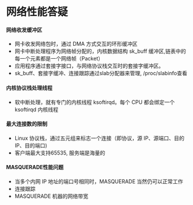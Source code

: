 # 网络性能答疑
#### 网络收发缓冲区
* 网卡收发网络包时，通过 DMA 方式交互的环形缓冲区
* 网卡中断处理程序为网络帧分配的，内核数据结构 sk_buff 缓冲区,链表中的每一个元素都是一个网络帧（Packet）
* 应用程序通过套接字接口，与网络协议栈交互时的套接字缓冲区。
* sk_buff、套接字缓冲、连接跟踪通过slab分配器来管理, /proc/slabinfo查看

#### 内核协议栈处理线程
* 软中断处理，就有专门的内核线程 ksoftirqd。每个 CPU 都会绑定一个 ksoftirqd 内核线程

#### 最大连接数的限制
* Linux 协议栈，通过五元组来标志一个连接（即协议，源 IP、源端口、目的 IP、目的端口)
* 客户端最大支持65535, 服务端是海量的

#### MASQUERADE性能问题
* 当多个内网 IP 地址的端口号相同时，MASQUERADE 当然仍可以正常工作
* 连接跟踪
* MASQUERADE 机器的网络带宽